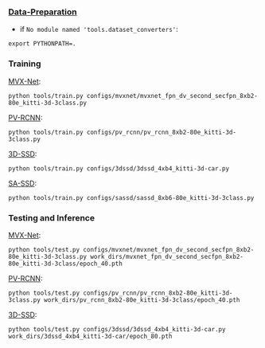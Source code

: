
### [Data-Preparation](https://mmdetection3d.readthedocs.io/en/latest/user_guides/dataset_prepare.html)

* if `No module named 'tools.dataset_converters'`:
```
export PYTHONPATH=.
```


### Training

[MVX-Net](https://github.com/open-mmlab/mmdetection3d/tree/main/configs/mvxnet):
```
python tools/train.py configs/mvxnet/mvxnet_fpn_dv_second_secfpn_8xb2-80e_kitti-3d-3class.py
```
[PV-RCNN](https://github.com/open-mmlab/mmdetection3d/tree/main/configs/pv_rcnn):
```
python tools/train.py configs/pv_rcnn/pv_rcnn_8xb2-80e_kitti-3d-3class.py
```
[3D-SSD](https://github.com/open-mmlab/mmdetection3d/tree/main/configs/3dssd):
```
python tools/train.py configs/3dssd/3dssd_4xb4_kitti-3d-car.py
```
[SA-SSD](https://github.com/open-mmlab/mmdetection3d/tree/main/configs/sassd):
```
python tools/train.py configs/sassd/sassd_8xb6-80e_kitti-3d-3class.py
```



### Testing and Inference

[MVX-Net](https://github.com/open-mmlab/mmdetection3d/tree/main/configs/mvxnet):
```
python tools/test.py configs/mvxnet/mvxnet_fpn_dv_second_secfpn_8xb2-80e_kitti-3d-3class.py work_dirs/mvxnet_fpn_dv_second_secfpn_8xb2-80e_kitti-3d-3class/epoch_40.pth
```
[PV-RCNN](https://github.com/open-mmlab/mmdetection3d/tree/main/configs/pv_rcnn):
```
python tools/test.py configs/pv_rcnn/pv_rcnn_8xb2-80e_kitti-3d-3class.py work_dirs/pv_rcnn_8xb2-80e_kitti-3d-3class/epoch_40.pth
```
[3D-SSD](https://github.com/open-mmlab/mmdetection3d/tree/main/configs/3dssd):
```
python tools/test.py configs/3dssd/3dssd_4xb4_kitti-3d-car.py work_dirs/3dssd_4xb4_kitti-3d-car/epoch_80.pth
```
